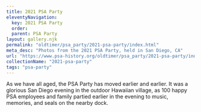 ```yaml
---
title: 2021 PSA Party
eleventyNavigation:
  key: 2021 PSA Party
  order:
  parent: PSA Party
layout: gallery.njk
permalink: "oldtimer/psa_party/2021-psa-party/index.html"
meta_desc: "Photos from the 2021 PSA Party, held in San Diego, CA"
url: "https://www.psa-history.org/oldtimer/psa_party/2021-psa-party/index.html"
collectionName: "2021-psa-party"
tags: "psa-party"
---
```


As we have all aged, the PSA Party has moved earlier and earlier. It was a glorious San Diego evening in the outdoor Hawaiian village, as 100 happy PSA employees and family partied earlier in the evening to music, memories, and seals on the nearby dock.
